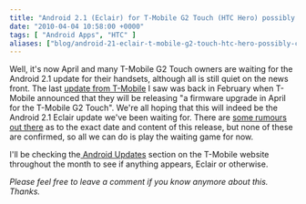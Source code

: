 ```yaml
---
title: "Android 2.1 (Eclair) for T-Mobile G2 Touch (HTC Hero) possibly coming soon?"
date: "2010-04-04 10:58:00 +0000"
tags: [ "Android Apps", "HTC" ]
aliases: ["blog/android-21-eclair-t-mobile-g2-touch-htc-hero-possibly-coming-soon"]
---
```

Well, it's now April and many T-Mobile G2 Touch owners are waiting for the Android 2.1 update for their handsets, although all is still quiet on the news front. The last [update from T-Mobile](http://support.t-mobile.co.uk/discussions/index?page=forums&topic=801038071f0699e0126d76e2ac5007f9f) I saw was back in February when T-Mobile announced that they will be releasing "a firmware upgrade in April for the T-Mobile G2 Touch". We're all hoping that this will indeed be the Android 2.1 Eclair update we've been waiting for. There are [some rumours out there](http://www.htcheroblog.com/2010/03/27/latest-rumour-mill-on-htc-hero-eclair-update/) as to the exact date and content of this release, but none of these are confirmed, so all we can do is play the waiting game for now.

I'll be checking the[ Android Updates](http://support.t-mobile.co.uk/help-and-support/index?page=home&cat=SOFTWAREDOWNLOADS) section on the T-Mobile website throughout the month to see if anything appears, Eclair or otherwise.

*Please feel free to leave a comment if you know anymore about this. Thanks.*